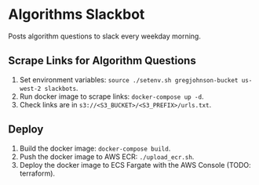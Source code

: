 # Algorithms Slackbot

Posts algorithm questions to slack every weekday morning.

## Scrape Links for Algorithm Questions

1. Set environment variables: `source ./setenv.sh gregjohnson-bucket us-west-2 slackbots`.
2. Run docker image to scrape links: `docker-compose up -d`.
3. Check links are in `s3://<S3_BUCKET>/<S3_PREFIX>/urls.txt`.


## Deploy

1. Build the docker image: `docker-compose build`.
2. Push the docker image to AWS ECR: `./upload_ecr.sh`.
3. Deploy the docker image to ECS Fargate with the AWS Console (TODO: terraform).
